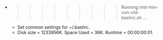 * >>>>>>>>> Running inst-min-con-cld-bashrc.sh ...
  * Set common settings for ~/.bashrc.
  * Disk size = 1233956K. Space Used = 36K. Runtime = 00:00:00:01.
